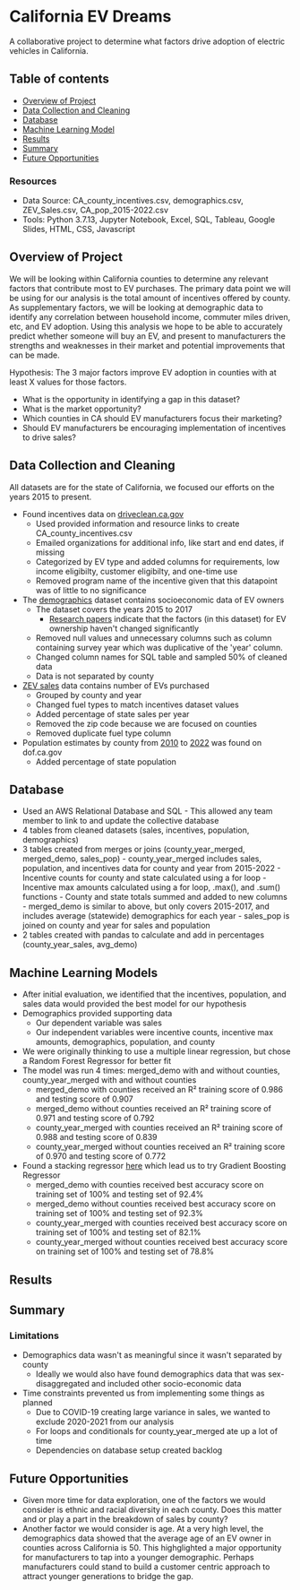 
<!-- Declutter as we move forward!
      - Comment out what you still want to reference but don't want to present
        - This works well for README conflicts as well, we can discuss which version we'd like to keep when we can meet live
      - Simplify our writing, most people aren't going to want to look at too much
        - Play with formatting to draw attention where we really want it
        - What tense are we using, change to reflect where we're at
        - Image sizing and formatting
        - Links -->
# California EV Dreams
A collaborative project to determine what factors drive adoption of electric vehicles in California.

## Table of contents
* [Overview of Project](#overview-of-project)
* [Data Collection and Cleaning](#data-collection-and-cleaning)
* [Database](#database)
* [Machine Learning Model](#machine-learning-model)
* [Results](#results)
* [Summary](#summary)
* [Future Opportunities](#future-opportunities)

### Resources
- Data Source: CA_county_incentives.csv, demographics.csv, ZEV_Sales.csv, CA_pop_2015-2022.csv
- Tools: Python 3.7.13, Jupyter Notebook, Excel, SQL, Tableau, Google Slides, HTML, CSS, Javascript

## Overview of Project
We will be looking within California counties to determine any relevant factors that contribute most to EV purchases. The primary data point we will be using for our analysis is the total amount of incentives offered by county. As supplementary factors, we will be looking at demographic data to identify any correlation between household income, commuter miles driven, etc, and EV adoption. Using this analysis we hope to be able to accurately predict whether someone will buy an EV, and present to manufacturers the strengths and weaknesses in their market and potential improvements that can be made.

Hypothesis: The 3 major factors improve EV adoption in counties with at least X values for those factors.
- What is the opportunity in identifying a gap in this dataset?
- What is the market opportunity?
- Which counties in CA should EV manufacturers focus their marketing?
- Should EV manufacturers be encouraging implementation of incentives to drive sales?

## Data Collection and Cleaning
<!-- This comment is hidden from public: Add bullet points and explain changes made to original datasets -->
All datasets are for the state of California, we focused our efforts on the years 2015 to present.
- Found incentives data on [driveclean.ca.gov](https://driveclean.ca.gov/search-incentives)
  - Used provided information and resource links to create CA_county_incentives.csv
  - Emailed organizations for additional info, like start and end dates, if missing
  - Categorized by EV type and added columns for requirements, low income eligibilty, customer eligibilty, and one-time use
  - Removed program name of the incentive given that this datapoint was of little to no significance
- The [demographics](https://datadryad.org/stash/dataset/doi:10.25338/B8P313) dataset contains socioeconomic data of EV owners
  - The dataset covers the years 2015 to 2017
    - [Research papers](https://www.sciencedirect.com/org/science/article/pii/S0144164722003397#:~:text=The%20literature%20identifies%20the%20following%20external%20factors%20as%20having%20the,and%20public%20visibility%2Fsocial%20norms.) indicate that the factors (in this dataset) for EV ownership haven't changed significantly
  - Removed null values and unnecessary columns such as column containing survey year which was duplicative of the 'year' column.  
  - Changed column names for SQL table and sampled 50% of cleaned data
  - Data is not separated by county
- [ZEV sales](https://www.energy.ca.gov/data-reports/energy-almanac/zero-emission-vehicle-and-infrastructure-statistics/new-zev-sales) data contains number of EVs purchased
  - Grouped by county and year
  - Changed fuel types to match incentives dataset values
  - Added percentage of state sales per year
  - Removed the zip code because we are focused on counties
  - Removed duplicate fuel type column
- Population estimates by county from [2010](https://dof.ca.gov/forecasting/demographics/estimates/estimates-e6-2010-2021/) to [2022](https://dof.ca.gov/forecasting/demographics/estimates/e-5-population-and-housing-estimates-for-cities-counties-and-the-state-2020-2022/) was found on dof.ca.gov
  - Added percentage of state population

## Database
<!-- This comment is hidden from public: Add ERD/excel database model and any bullet points  -->
- Used an AWS Relational Database and SQL
      - This allowed any team member to link to and update the collective database
- 4 tables from cleaned datasets (sales, incentives, population, demographics)
- 3 tables created from merges or joins (county_year_merged, merged_demo, sales_pop)
      - county_year_merged includes sales, population, and incentives data for county and year from 2015-2022
            - Incentive counts for county and state calculated using a for loop
            - Incentive max amounts calculated using a for loop, .max(), and .sum() functions
            - County and state totals summed and added to new columns
      - merged_demo is similar to above, but only covers 2015-2017, and includes average (statewide) demographics for each year
      - sales_pop is joined on county and year for sales and population
- 2 tables created with pandas to calculate and add in percentages (county_year_sales, avg_demo)

## Machine Learning Models
- After initial evaluation, we identified that the incentives, population, and sales data would provided the best model for our hypothesis
- Demographics provided supporting data
  - Our dependent variable was sales
  - Our independent variables were incentive counts, incentive max amounts, demographics, population, and county
- We were originally thinking to use a multiple linear regression, but chose a Random Forest Regressor for better fit
- The model was run 4 times: merged_demo with and without counties, county_year_merged with and without counties
  - merged_demo with counties received an R² training score of 0.986 and testing score of 0.907
  - merged_demo without counties received an R² training score of 0.971 and testing score of 0.792
  - county_year_merged with counties received an R² training score of 0.988 and testing score of 0.839
  - county_year_merged without counties received an R² training score of 0.970 and testing score of 0.772
- Found a stacking regressor [here](https://scikit-learn.org/stable/auto_examples/ensemble/plot_stack_predictors.html#sphx-glr-auto-examples-ensemble-plot-stack-predictors-py) which lead us to try Gradient Boosting Regressor
  - merged_demo with counties received best accuracy score on training set of 100% and testing set of 92.4%
  - merged_demo without counties received best accuracy score on training set of 100% and testing set of 92.3%
  - county_year_merged with counties received best accuracy score on training set of 100% and testing set of 82.1%
  - county_year_merged without counties received best accuracy score on training set of 100% and testing set of 78.8%

## Results
<!-- Visualizations or bullet points for presentation -->

## Summary
<!-- Answer our questions, did this turn out as expected? If not, what surprised us? Quick notes for manufacturers -->

### Limitations
<!-- Where did we struggle? What could have been better? What was lacking? Leads into Future Opps -->
- Demographics data wasn't as meaningful since it wasn't separated by county
  - Ideally we would also have found demographics data that was sex-disaggregated and included other socio-economic data
- Time constraints prevented us from implementing some things as planned
  - Due to COVID-19 creating large variance in sales, we wanted to exclude 2020-2021 from our analysis
  - For loops and conditionals for county_year_merged ate up a lot of time
  - Dependencies on database setup created backlog

## Future Opportunities
<!-- Where can we go from here? Specify data, models, tools -->
- Given more time for data exploration, one of the factors we would consider is ethnic and racial diversity in each county. Does this matter and or play a part in the breakdown of sales by county? 
- Another factor we would consider is age. At a very high level, the demographics data showed that the average age of an EV owner in counties across California is 50. This highglighted a major opportunity for manufacturers to tap into a younger demographic. Perhaps manufacturers could stand to build a customer centric approach to attract younger generations to bridge the gap. 



